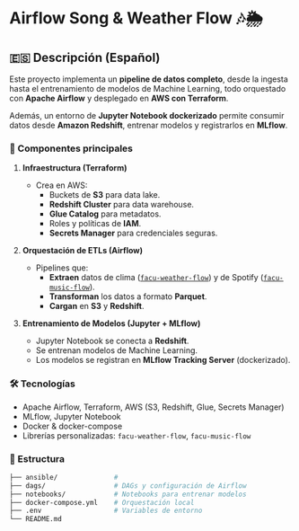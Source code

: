 # Airflow Song & Weather Flow 🎶🌦️

## 🇪🇸 Descripción (Español)

Este proyecto implementa un **pipeline de datos completo**, desde la ingesta hasta el entrenamiento de modelos de Machine Learning, todo orquestado con **Apache Airflow** y desplegado en **AWS con Terraform**.  

Además, un entorno de **Jupyter Notebook dockerizado** permite consumir datos desde **Amazon Redshift**, entrenar modelos y registrarlos en **MLflow**.

### 🚀 Componentes principales

1. **Infraestructura (Terraform)**
   - Crea en AWS:
     - Buckets de **S3** para data lake.
     - **Redshift Cluster** para data warehouse.
     - **Glue Catalog** para metadatos.
     - Roles y políticas de **IAM**.
     - **Secrets Manager** para credenciales seguras.

2. **Orquestación de ETLs (Airflow)**
   - Pipelines que:
     - **Extraen** datos de clima ([`facu-weather-flow`](https://pypi.org/project/facu-weather-flow/)) y de Spotify ([`facu-music-flow`](https://pypi.org/project/facu-music-flow/)).
     - **Transforman** los datos a formato **Parquet**.
     - **Cargan** en **S3** y **Redshift**.

3. **Entrenamiento de Modelos (Jupyter + MLflow)**
   - Jupyter Notebook se conecta a **Redshift**.
   - Se entrenan modelos de Machine Learning.
   - Los modelos se registran en **MLflow Tracking Server** (dockerizado).

### 🛠️ Tecnologías

- Apache Airflow, Terraform, AWS (S3, Redshift, Glue, Secrets Manager)  
- MLflow, Jupyter Notebook  
- Docker & docker-compose  
- Librerías personalizadas: `facu-weather-flow`, `facu-music-flow`

### 📂 Estructura

```bash
├── ansible/              # 
├── dags/                 # DAGs y configuración de Airflow
├── notebooks/            # Notebooks para entrenar modelos
├── docker-compose.yml    # Orquestación local
├── .env                  # Variables de entorno
└── README.md
